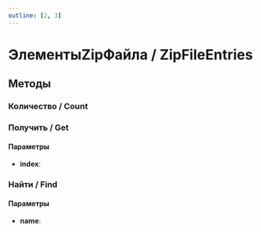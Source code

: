 ```yaml
---
outline: [2, 3]
---
```


# ЭлементыZipФайла / ZipFileEntries


## Методы


### Количество / Count


### Получить / Get


#### Параметры

* **index**: 

### Найти / Find


#### Параметры

* **name**: 

